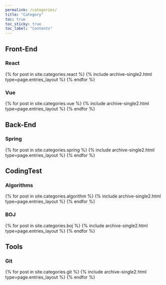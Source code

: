 ```yaml
---
permalink: /categories/
title: "Category"
toc: true
toc_sticky: true
toc_label: "Contents"
---
```


## Front-End
### React
{% for post in site.categories.react  %} {% include archive-single2.html type=page.entries_layout %} {% endfor %}
### Vue
{% for post in site.categories.vue  %} {% include archive-single2.html type=page.entries_layout %} {% endfor %}

## Back-End
### Spring
{% for post in site.categories.spring  %} {% include archive-single2.html type=page.entries_layout %} {% endfor %}

## CodingTest
### Algorithms
{% for post in site.categories.algorithm %} {% include archive-single2.html type=page.entries_layout %} {% endfor %}
### BOJ
{% for post in site.categories.boj %} {% include archive-single2.html type=page.entries_layout %} {% endfor %}

## Tools
### Git
{% for post in site.categories.git %} {% include archive-single2.html type=page.entries_layout %} {% endfor %}


